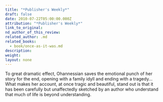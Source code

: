 ```yaml
---
title: "*Publisher's Weekly*"
draft: false
date: 2010-07-22T05:00:00.000Z
attribution: "*Publisher's Weekly*"
link_to_original:
nd_author_of_this_review:
related_author: .md
related_books:
  - book/once-as-it-was.md
description:
weight:
layout: none
---
```

To great dramatic effect, Ohannessian saves the emotional punch of her story for the end, opening with a family idyll and ending with a tragedy... What makes her account, at once tragic and beautiful, stand out is that it has been carefully but unaffectedly sketched by an author who understand that much of life is beyond understanding.


